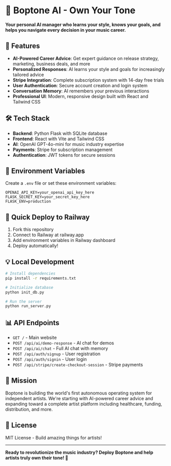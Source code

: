 # 🎵 Boptone AI - Own Your Tone

**Your personal AI manager who learns your style, knows your goals, and helps you navigate every decision in your music career.**

## 🚀 Features

- **AI-Powered Career Advice**: Get expert guidance on release strategy, marketing, business deals, and more
- **Personalized Responses**: AI learns your style and goals for increasingly tailored advice  
- **Stripe Integration**: Complete subscription system with 14-day free trials
- **User Authentication**: Secure account creation and login system
- **Conversation Memory**: AI remembers your previous interactions
- **Professional UI**: Modern, responsive design built with React and Tailwind CSS

## 🛠️ Tech Stack

- **Backend**: Python Flask with SQLite database
- **Frontend**: React with Vite and Tailwind CSS  
- **AI**: OpenAI GPT-4o-mini for music industry expertise
- **Payments**: Stripe for subscription management
- **Authentication**: JWT tokens for secure sessions

## 🔧 Environment Variables

Create a `.env` file or set these environment variables:

```
OPENAI_API_KEY=your_openai_api_key_here
FLASK_SECRET_KEY=your_secret_key_here
FLASK_ENV=production
```

## 🚀 Quick Deploy to Railway

1. Fork this repository
2. Connect to Railway at railway.app
3. Add environment variables in Railway dashboard
4. Deploy automatically!

## 💡 Local Development

```bash
# Install dependencies
pip install -r requirements.txt

# Initialize database
python init_db.py

# Run the server
python run_server.py
```

## 📊 API Endpoints

- `GET /` - Main website
- `POST /api/ai/demo-response` - AI chat for demos
- `POST /api/ai/chat` - Full AI chat with memory
- `POST /api/auth/signup` - User registration
- `POST /api/auth/signin` - User login
- `POST /api/stripe/create-checkout-session` - Stripe payments

## 🎯 Mission

Boptone is building the world's first autonomous operating system for independent artists. We're starting with AI-powered career advice and expanding toward a complete artist platform including healthcare, funding, distribution, and more.

## 📄 License

MIT License - Build amazing things for artists!

---

**Ready to revolutionize the music industry? Deploy Boptone and help artists truly own their tone! 🎵**
